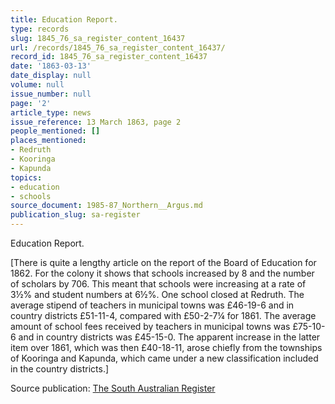 ```yaml
---
title: Education Report.
type: records
slug: 1845_76_sa_register_content_16437
url: /records/1845_76_sa_register_content_16437/
record_id: 1845_76_sa_register_content_16437
date: '1863-03-13'
date_display: null
volume: null
issue_number: null
page: '2'
article_type: news
issue_reference: 13 March 1863, page 2
people_mentioned: []
places_mentioned:
- Redruth
- Kooringa
- Kapunda
topics:
- education
- schools
source_document: 1985-87_Northern__Argus.md
publication_slug: sa-register
---
```


Education Report.

[There is quite a lengthy article on the report of the Board of Education for 1862.  For the colony it shows that schools increased by 8 and the number of scholars by 706.  This meant that schools were increasing at a rate of 3½% and student numbers at 6½%.  One school closed at Redruth.  The average stipend of teachers in municipal towns was £46-19-6 and in country districts £51-11-4, compared with £50-2-7¼ for 1861.  The average amount of school fees received by teachers in municipal towns was £75-10-6 and in country districts was £45-15-0.  The apparent increase in the latter item over 1861, which was then £40-18-11, arose chiefly from the townships of Kooringa and Kapunda, which came under a new classification included in the country districts.]

Source publication: [The South Australian Register](/publications/sa-register/)

